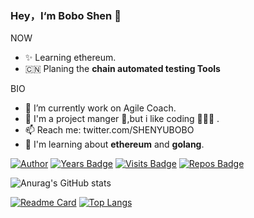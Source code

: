 ### Hey，I‘m Bobo Shen 👋

<!--
**shenyubo1982/shenyubo1982** is a ✨ _special_ ✨ repository because its `README.md` (this file) appears on your GitHub profile.
- 🤔 I’m looking for help with ...
- 💬 Ask me about ...
- 👯 I’m looking to collaborate on ...
- ⚡ Fun fact: ...
- 😄 Pronouns: ...


Here are some ideas to get you started:
-->

NOW
- ✨ Learning ethereum. 
- 🇨🇳 Planing the **chain automated testing Tools**

BIO
- 🔭 I’m currently work on Agile Coach.
- 🌱 I'm a project manger 💼,but i like coding 👨🏻‍💻 .
- 📫 Reach me: twitter.com/SHENYUBOBO
- 🧠 I'm learning about **ethereum** and **golang**.

[![Author](https://img.shields.io/badge/Author-shenyubo-blue "Author")](https://github.com/shenyubo1982 "Author")
[![Years Badge](https://badges.pufler.dev/years/shenyubo1982)](https://github.com/shenyubo1982)
[![Visits Badge](https://badges.pufler.dev/visits/shenyubo1982/ethDemo)](https://badges.pufler.dev/visits/shenyubo1982/ethDemo)
[![Repos Badge](https://badges.pufler.dev/repos/shenyubo1982)](https://github.com/shenyubo1982)

![Anurag's GitHub stats](https://github-readme-stats.vercel.app/api?username=shenyubo1982&show_icons=true&theme=onedark)

[![Readme Card](https://github-readme-stats.vercel.app/api/pin/?username=shenyubo1982&repo=ethDemo)](https://github.com/shenyubo1982/ethDemo)
[![Top Langs](https://github-readme-stats.vercel.app/api/top-langs/?username=shenyubo1982&hide=javascript,html)](https://github.com/shenyubo1982/ethDemo)
